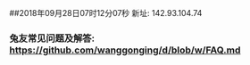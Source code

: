 ##2018年09月28日07时12分07秒 新址: 142.93.104.74
### 兔友常见问题及解答: https://github.com/wanggonging/d/blob/w/FAQ.md
